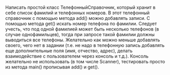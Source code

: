 Написать простой класс ТелефонныйСправочник, который хранит в себе список фамилий и телефонных номеров.
 В этот телефонный справочник с помощью метода add() можно добавлять записи. С помощью метода get() искать номер телефона по фамилии. 
 Следует учесть, что под одной фамилией может быть несколько телефонов (в случае однофамильцев), 
 тогда при запросе такой фамилии должны выводиться все телефоны.
Желательно как можно меньше добавлять своего, чего нет в задании 
(т.е. не надо в телефонную запись добавлять еще дополнительные поля (имя, отчество, адрес),
 делать взаимодействие с пользователем через консоль и т.д.). Консоль желательно не использовать
 (в том числе Scanner), тестировать просто из метода main() прописывая add() и get().
